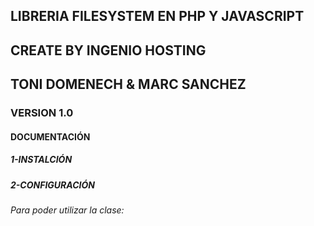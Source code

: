 ## LIBRERIA FILESYSTEM EN PHP Y JAVASCRIPT
## CREATE BY INGENIO HOSTING
## TONI DOMENECH & MARC SANCHEZ
### VERSION 1.0

#### DOCUMENTACIÓN
##### 1-INSTALCIÓN
##### 2-CONFIGURACIÓN
###### Para poder utilizar la clase:
<?php
use Php\Filesystem\Filesystem\Filesystem;
$files = new Filesystem();

?>

